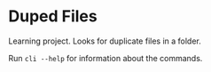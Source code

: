 # Duped Files
Learning project. Looks for duplicate files in a folder.

Run ``cli --help`` for information about the commands.

